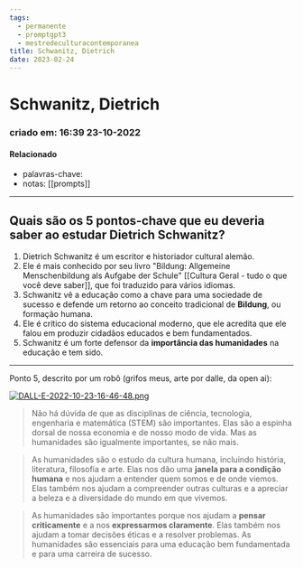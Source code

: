 ```yaml
---
tags:
  - permanente
  - promptgpt3
  - mestredeculturacontemporanea
title: Schwanitz, Dietrich
date: 2023-02-24
---
```

# Schwanitz, Dietrich
### criado em: 16:39 23-10-2022

#### Relacionado
- palavras-chave: 
- notas: [[prompts]]
---
## Quais são os 5 pontos-chave que eu deveria saber ao estudar Dietrich Schwanitz?

1. Dietrich Schwanitz é um escritor e historiador cultural alemão.
2. Ele é mais conhecido por seu livro "Bildung: Allgemeine Menschenbildung als Aufgabe der Schule" [[Cultura Geral - tudo o que você deve saber]], que foi traduzido para vários idiomas.
3. Schwanitz vê a educação como a chave para uma sociedade de sucesso e defende um retorno ao conceito tradicional de **Bildung**, ou formação humana.
4. Ele é crítico do sistema educacional moderno, que ele acredita que ele falou em produzir cidadãos educados e bem fundamentados.
5. Schwanitz é um forte defensor da **importância das humanidades** na educação e tem sido. 

---
Ponto 5, descrito por um robô (grifos meus, arte por dalle, da open ai):

[![DALL-E-2022-10-23-16-46-48.png](https://i.postimg.cc/KzBC2Hrb/DALL-E-2022-10-23-16-46-48.png)](https://postimg.cc/WFp5mSHY)
>Não há dúvida de que as disciplinas de ciência, tecnologia, engenharia e matemática (STEM) são importantes. Elas são a espinha dorsal de nossa economia e de nosso modo de vida. Mas as humanidades são igualmente importantes, se não mais.

>As humanidades são o estudo da cultura humana, incluindo história, literatura, filosofia e arte. Elas nos dão uma **janela para a condição humana** e nos ajudam a entender quem somos e de onde viemos. Elas também nos ajudam a compreender outras culturas e a apreciar a beleza e a diversidade do mundo em que vivemos.

>As humanidades são importantes porque nos ajudam a **pensar criticamente** e a nos **expressarmos claramente**. Elas também nos ajudam a tomar decisões éticas e a resolver problemas. As humanidades são essenciais para uma educação bem fundamentada e para uma carreira de sucesso.